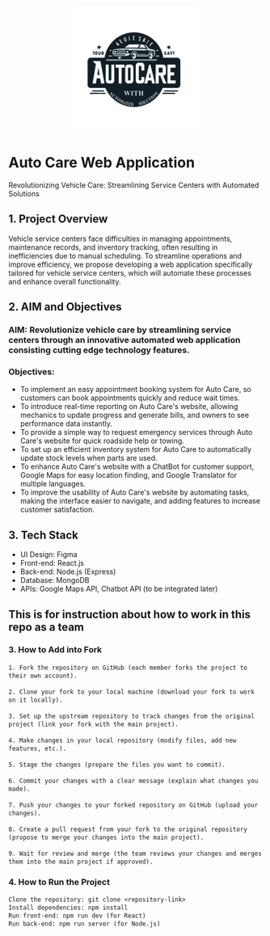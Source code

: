 <p align="center">
  <img src="./client//src/assets/photos/logo.png" alt="Project Logo" width="250" height="250">
</p>

# Auto Care Web Application

Revolutionizing Vehicle Care: Streamlining Service Centers with Automated Solutions

## 1. Project Overview

Vehicle service centers face difficulties in managing appointments, maintenance records, and inventory tracking, often resulting in inefficiencies due to manual scheduling. To streamline operations and improve efficiency, we propose developing a web application specifically tailored for vehicle service centers, which will automate these processes and enhance overall functionality.

## 2. AIM and Objectives

### AIM: Revolutionize vehicle care by streamlining service centers through an innovative automated web application consisting cutting edge technology features.

### Objectives:

- To implement an easy appointment booking system for Auto Care, so customers can book appointments quickly and reduce wait times.
- To introduce real-time reporting on Auto Care's website, allowing mechanics to update progress and generate bills, and owners to see performance data instantly.
- To provide a simple way to request emergency services through Auto Care's website for quick roadside help or towing.
- To set up an efficient inventory system for Auto Care to automatically update stock levels when parts are used.
- To enhance Auto Care's website with a ChatBot for customer support, Google Maps for easy location finding, and Google Translator for multiple languages.
- To improve the usability of Auto Care's website by automating tasks, making the interface easier to navigate, and adding features to increase customer satisfaction.

## 3. Tech Stack

- UI Design: Figma
- Front-end: React.js
- Back-end: Node.js (Express)
- Database: MongoDB
- APIs: Google Maps API, Chatbot API (to be integrated later)

<!-- These for only instruct the team -->

## This is for instruction about how to work in this repo as a team

### 3. How to Add into Fork

    1. Fork the repository on GitHub (each member forks the project to their own account).

    2. Clone your fork to your local machine (download your fork to work on it locally).

    3. Set up the upstream repository to track changes from the original project (link your fork with the main project).

    4. Make changes in your local repository (modify files, add new features, etc.).

    5. Stage the changes (prepare the files you want to commit).

    6. Commit your changes with a clear message (explain what changes you made).

    7. Push your changes to your forked repository on GitHub (upload your changes).

    8. Create a pull request from your fork to the original repository (propose to merge your changes into the main project).

    9. Wait for review and merge (the team reviews your changes and merges them into the main project if approved).

### 4. How to Run the Project

    Clone the repository: git clone <repository-link>
    Install dependencies: npm install
    Run front-end: npm run dev (for React)
    Run back-end: npm run server (for Node.js)
